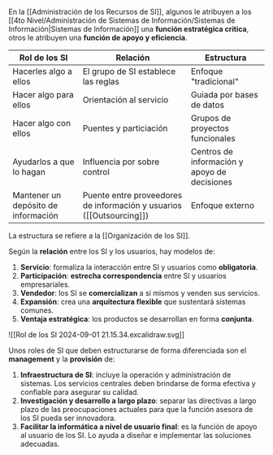 En la [[Administración de los Recursos de SI]], algunos le atribuyen a los [[4to Nivel/Administración de Sistemas de Información/Sistemas de Información|Sistemas de Información]] una **función estratégica crítica**, otros le atribuyen una **función de apoyo y eficiencia**.

| Rol de los SI                       | Relación                                                             | Estructura                                   |
| ----------------------------------- | -------------------------------------------------------------------- | -------------------------------------------- |
| Hacerles algo a ellos               | El grupo de SI establece las reglas                                  | Enfoque "tradicional"                        |
| Hacer algo para ellos               | Orientación al servicio                                              | Guiada por bases de datos                    |
| Hacer algo con ellos                | Puentes y particiación                                               | Grupos de proyectos funcionales              |
| Ayudarlos a que lo hagan            | Influencia por sobre control                                         | Centros de información y apoyo de decisiones |
| Mantener un depósito de información | Puente entre proveedores de información y usuarios ([[Outsourcing]]) | Enfoque externo                              |

La estructura se refiere a la [[Organización de los SI]].

Según la **relación** entre los SI y los usuarios, hay modelos de:

1. **Servicio**: formaliza la interacción entre SI y usuarios como **obligatoria**.
2. **Participación**: **estrecha correspondencia** entre SI y usuarios empresariales.
3. **Vendedor**: los SI se **comercializan** a sí mismos y venden sus servicios.
4. **Expansión**: crea una **arquitectura flexible** que sustentará sistemas comunes.
5. **Ventaja estratégica**: los productos se desarrollan en forma **conjunta**.

![[Rol de los SI 2024-09-01 21.15.34.excalidraw.svg]]

Unos roles de SI que deben estructurarse de forma diferenciada son el **management** y la **provisión** de:

1. **Infraestructura de SI**: incluye la operación y administración de sistemas. Los servicios centrales deben brindarse de forma efectiva y confiable para asegurar su calidad.
2. **Investigación y desarrollo a largo plazo**: separar las directivas a largo plazo de las preocupaciones actuales para que la función asesora de los SI pueda ser innovadora.
3. **Facilitar la informática a nivel de usuario final**: es la función de apoyo al usuario de los SI. Lo ayuda a diseñar e implementar las soluciones adecuadas.
